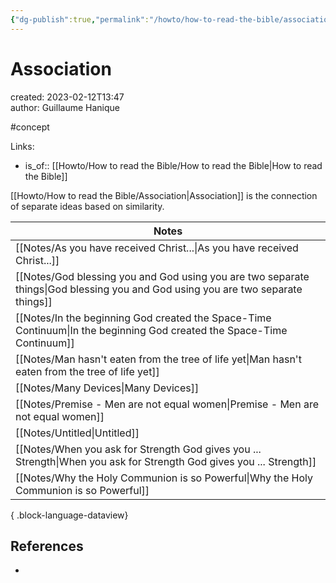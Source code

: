 ```yaml
---
{"dg-publish":true,"permalink":"/howto/how-to-read-the-bible/association/"}
---
```


# Association

created: 2023-02-12T13:47  
author: Guillaume Hanique  

#concept

Links:

- is_of:: [[Howto/How to read the Bible/How to read the Bible\|How to read the Bible]]

[[Howto/How to read the Bible/Association\|Association]] is the connection of separate ideas based on similarity.

| Notes                                                                                                                               |
| ----------------------------------------------------------------------------------------------------------------------------------- |
| [[Notes/As you have received Christ...\|As you have received Christ...]]                                                         |
| [[Notes/God blessing you and God using you are two separate things\|God blessing you and God using you are two separate things]] |
| [[Notes/In the beginning God created the Space-Time Continuum\|In the beginning God created the Space-Time Continuum]]           |
| [[Notes/Man hasn't eaten from the tree of life yet\|Man hasn't eaten from the tree of life yet]]                                 |
| [[Notes/Many Devices\|Many Devices]]                                                                                             |
| [[Notes/Premise - Men are not equal women\|Premise - Men are not equal women]]                                                   |
| [[Notes/Untitled\|Untitled]]                                                                                                     |
| [[Notes/When you ask for Strength God gives you ... Strength\|When you ask for Strength God gives you ... Strength]]             |
| [[Notes/Why the Holy Communion is so Powerful\|Why the Holy Communion is so Powerful]]                                           |

{ .block-language-dataview}

## References

- 
